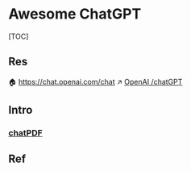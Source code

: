 # Awesome ChatGPT

[TOC]



## Res
🏠 https://chat.openai.com/chat
↗ [OpenAI /chatGPT](../../../Artificial%20Intelligence/👀%20WatchList/OpenAI/ChatGPT.md)



## Intro


### [chatPDF](https://www.chatpdf.com)

[ChatPDF.com - Chat with any PDF using the new ChatGPT API]: https://community.openai.com/t/chatpdf-com-chat-with-any-pdf-using-the-new-chatgpt-api/81446





## Ref

